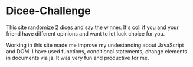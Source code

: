 # Dicee-Challenge

This site randomize 2 dices and say the winner. It's coll if you and your friend have different opinions and want to let luck choice for you.

Working in this site made me improve my undestanding about JavaScript and DOM. I have used functions, 
conditional statements, change elements in documents via js. It was very fun and productive for me.
